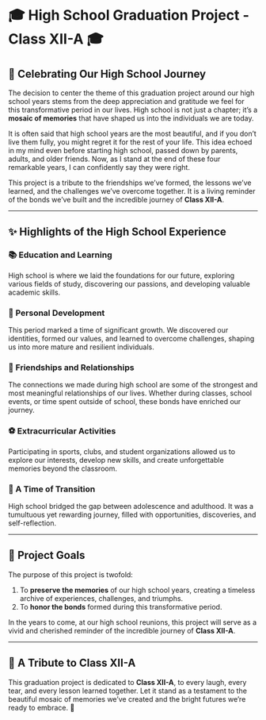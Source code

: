 # 🎓 High School Graduation Project - Class XII-A 🎓

## 🏫 Celebrating Our High School Journey

The decision to center the theme of this graduation project around our high school years stems from the deep appreciation and gratitude we feel for this transformative period in our lives. High school is not just a chapter; it’s a **mosaic of memories** that have shaped us into the individuals we are today.

It is often said that high school years are the most beautiful, and if you don’t live them fully, you might regret it for the rest of your life. This idea echoed in my mind even before starting high school, passed down by parents, adults, and older friends. Now, as I stand at the end of these four remarkable years, I can confidently say they were right.  

This project is a tribute to the friendships we’ve formed, the lessons we’ve learned, and the challenges we’ve overcome together. It is a living reminder of the bonds we’ve built and the incredible journey of **Class XII-A**.

---

## ✨ Highlights of the High School Experience

### 📚 Education and Learning
High school is where we laid the foundations for our future, exploring various fields of study, discovering our passions, and developing valuable academic skills.

### 🌱 Personal Development
This period marked a time of significant growth. We discovered our identities, formed our values, and learned to overcome challenges, shaping us into more mature and resilient individuals.

### 🤝 Friendships and Relationships
The connections we made during high school are some of the strongest and most meaningful relationships of our lives. Whether during classes, school events, or time spent outside of school, these bonds have enriched our journey.

### ⚽ Extracurricular Activities
Participating in sports, clubs, and student organizations allowed us to explore our interests, develop new skills, and create unforgettable memories beyond the classroom.

### 🔄 A Time of Transition
High school bridged the gap between adolescence and adulthood. It was a tumultuous yet rewarding journey, filled with opportunities, discoveries, and self-reflection.

---

## 🎯 Project Goals

The purpose of this project is twofold:
1. To **preserve the memories** of our high school years, creating a timeless archive of experiences, challenges, and triumphs.
2. To **honor the bonds** formed during this transformative period.  

In the years to come, at our high school reunions, this project will serve as a vivid and cherished reminder of the incredible journey of **Class XII-A**.

---

## 🌟 A Tribute to Class XII-A

This graduation project is dedicated to **Class XII-A**, to every laugh, every tear, and every lesson learned together. Let it stand as a testament to the beautiful mosaic of memories we’ve created and the bright futures we’re ready to embrace. 💫
